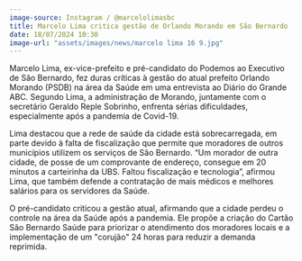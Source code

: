 ```yaml
---
image-source: Instagram / @marcelolimasbc
title: Marcelo Lima critica gestão de Orlando Morando em São Bernardo
date: 18/07/2024 10:30
image-url: "assets/images/news/marcelo lima 16 9.jpg"
---
```


Marcelo Lima, ex-vice-prefeito e pré-candidato do Podemos ao Executivo de São Bernardo, fez duras críticas à gestão do atual prefeito Orlando Morando (PSDB) na área da Saúde em uma entrevista ao Diário do Grande ABC. Segundo Lima, a administração de Morando, juntamente com o secretário Geraldo Reple Sobrinho, enfrenta sérias dificuldades, especialmente após a pandemia de Covid-19.

Lima destacou que a rede de saúde da cidade está sobrecarregada, em parte devido à falta de fiscalização que permite que moradores de outros municípios utilizem os serviços de São Bernardo. “Um morador de outra cidade, de posse de um comprovante de endereço, consegue em 20 minutos a carteirinha da UBS. Faltou fiscalização e tecnologia”, afirmou Lima, que também defende a contratação de mais médicos e melhores salários para os servidores da Saúde.

O pré-candidato criticou a gestão atual, afirmando que a cidade perdeu o controle na área da Saúde após a pandemia. Ele propõe a criação do Cartão São Bernardo Saúde para priorizar o atendimento dos moradores locais e a implementação de um "corujão" 24 horas para reduzir a demanda reprimida.